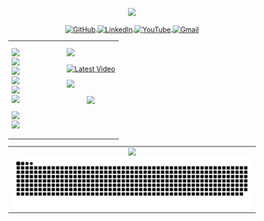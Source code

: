 <!-- Matrix GitHub Portfolio -->
<div align="center">

<!-- Hello World Title -->
<img src="https://readme-typing-svg.demolab.com?font=VT323&pause=30000&center=true&color=00FF80&size=40&width=700&lines=%3E+hello,+world!" />

<!-- Social Buttons Centered -->
<p align="center">
  <a href="https://github.com/Adityeah18?tab=repositories" target="_blank">
    <img src="https://img.shields.io/badge/Repositories-000000?style=flat&logo=github&logoColor=00FF80" alt="GitHub" style="vertical-align:middle;"/>
  </a>
  <a href="https://www.linkedin.com/in/aditya-yadav-77061a33a/" target="_blank">
    <img src="https://img.shields.io/badge/LinkedIn-000000?style=flat&logo=linkedin&logoColor=00FF80" alt="LinkedIn" style="vertical-align:middle;"/>
  </a>
  <a href="https://www.youtube.com/@Aypy27" target="_blank">
    <img src="https://img.shields.io/badge/YouTube-000000?style=flat&logo=youtube&logoColor=00FF80" alt="YouTube" style="vertical-align:middle;"/>
  </a>
  <a href="mailto:yadav.aditya595@gmail.com" target="_blank">
    <img src="https://img.shields.io/badge/Gmail-000000?style=flat&logo=gmail&logoColor=00FF80" alt="Gmail" style="vertical-align:middle;"/>
  </a>
</p>

</div>

<!-- Split into two columns using HTML table -->
<table width="50">
<tr>

<!-- Left: Terminal Identity -->
<td width="50%" valign="top" align="left">

<p align="left">
  <img src="https://readme-typing-svg.demolab.com?font=VT323&pause=13000&color=00FF80&size=25&width=500&lines=%3E+identity" />
  <br />
  <img src="https://readme-typing-svg.demolab.com?font=VT323&pause=3000&color=00FF80&size=25&width=500&lines=Aditya+Yadav" />
  <br />
  <img src="https://readme-typing-svg.demolab.com?font=VT323&pause=14000&color=00FF80&size=25&width=500&lines=%3E+who_am_i" />
  <br />
  <img src="https://readme-typing-svg.demolab.com?font=VT323&pause=1000&color=00FF80&size=25&width=500&lines=Electrical+Engineer+%3B+Builder+%3B+Self-Taught+Programmer%3B+Curiosity+%3E+Currency%3B+Old+%2B+New+Tech+Explorer%3B+Code+is+Peace" />
  <br />
  <img src="https://readme-typing-svg.demolab.com?font=VT323&pause=15000&color=00FF80&size=25&width=500&lines=%3E+const_learning" />
  <br />
  <img src="https://readme-typing-svg.demolab.com?font=VT323&pause=250&color=00FF80&size=25&width=500&lines=true+%E2%96%8D" />
</p>

<!-- GitHub Stats -->
<p align="left">
  <img src="https://readme-typing-svg.demolab.com?font=VT323&pause=10000&color=00FF80&size=25&width=300&lines=%3E+stats" />
  <br />
  <img src="https://github-readme-stats.vercel.app/api?username=Adityeah18&show_icons=true&hide=prs,issues,contribs&title_color=00FF80&text_color=00FF80&icon_color=00FF80&bg_color=00000000&hide_border=true" />
</p>

</td>

<!-- Right: Latest Video -->
<td width="50%%" valign="top" align="center">

<p align="left">
  <img src="https://readme-typing-svg.demolab.com?font=VT323&pause=30000&color=00FF80&size=25&width=300&lines=%3E+latest_video" />
</p>
<p align="center">
  <a href="https://youtu.be/rlRKBSS9A4Y" target="_blank">
    <img src="https://img.youtube.com/vi/rlRKBSS9A4Y/maxresdefault.jpg" alt="Latest Video" width="400" height="200" />
  </a>
</p>
  


<!--  Activity Heatmap -->
<p align="left">
  <img src="https://readme-typing-svg.demolab.com?font=VT323&pause=10000&color=00FF80&size=25&width=300&lines=%3E+heat_map" />
<p align="center">
  <img src="https://github-readme-activity-graph.vercel.app/graph?username=Adityeah18&bg_color=000000&color=00FF80&line=00FF80&point=00FF80&area=true&hide_border=true" />
</p>



</td>

</tr>
</table>


<!-- Separate full-width table for contribution_tetris -->
<table width="100%">
  <tr>
    <td align="center">    
  <img src="https://readme-typing-svg.demolab.com?font=VT323&pause=10000&center=true&color=00FF80&size=30&width=700&lines=%3E+contribution_tetris" />
  <img src="https://github.com/Platane/snk/raw/output/github-contribution-grid-snake-dark.svg" /> 
  </tr>
</table>




